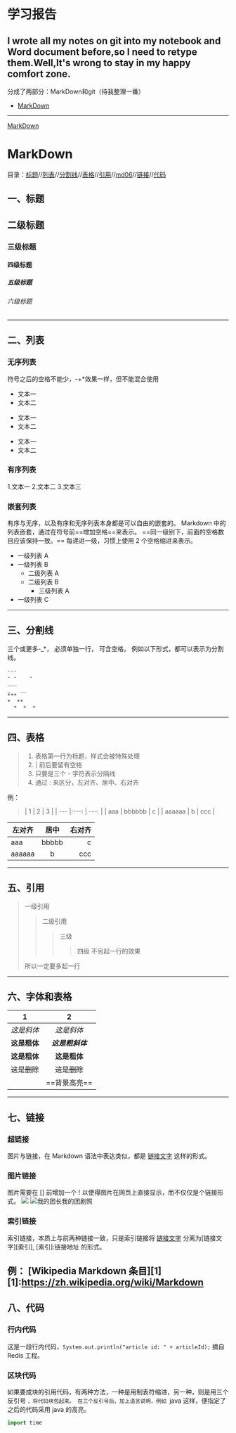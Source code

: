 # 学习报告
I wrote all my notes on git into my notebook and Word document before,so I need to retype  them.Well,It's wrong to stay in my happy comfort zone.
---
分成了两部分：MarkDown和git（待我整理一番）
* <a href="#md">MarkDown</a>
---
<a href="md">MarkDown</a>
# MarkDown
目录：<a href="#md01">标题</a>//<a href="#md02">列表</a>//<a href="#md03">分割线</a>//<a href="#md04">表格</a>//<a href="#md05">引用</a>//<a href="#md06">md06</a>//<a href="#md07">链接</a>//<a href="#md08">代码</a>

<a name="md01"></a>
## 一、标题
 ## 二级标题
 ### 三级标题
 #### 四级标题
 ##### 五级标题
 ###### 六级标题

 ---
 
<a name="md02"></a>
## 二、列表
### 无序列表
符号之后的空格不能少，-+*效果一样，但不能混合使用
+ 文本一
+ 文本二

- 文本一
- 文本二

* 文本一
* 文本二
### 有序列表
1.文本一
2.文本二
3.文本三
### 嵌套列表
有序与无序，以及有序和无序列表本身都是可以自由的嵌套的。
Markdown 中的列表嵌套，通过在符号前==增加空格==来表示。
==同一级别下，前面的空格数目应该保持一致。==
每递进一级，习惯上使用 2 个空格缩进来表示。

- 一级列表 A
- 一级列表 B
  - 二级列表 A
  * 二级列表 B
    + 三级列表 A
- 一级列表 C
---
<a name="md03"></a>
## 三、分割线
三个或更多-_*，
必须单独一行，
可含空格。
例如以下形式，都可以表示为分割线。
```
---
- -    -
___
_   __
***
*  **
  *  *  *
  ```
  ---
  <a name="md04"></a>
## 四、表格

> 1. 表格第一行为标题，样式会被特殊处理
>2. | 前后要留有空格
>3. 只要是三个 - 字符表示分隔线
>4. 通过 : 来区分，左对齐、居中、右对齐

例：
>| 1 | 2 | 3 |
| --- |:---: | ---: |
| aaa | bbbbbb | c |
| aaaaaa | b | ccc |

| 左对齐| 居中 | 右对齐 |
| ---   |:---: | ---:  |
| aaa   | bbbbb | c    |
| aaaaaa| b     | ccc  |
----
<a name="md05"></a>
## 五、引用 
> 一级引用
>> 二级引用
>>>三级
>>>>四级
>不另起一行的效果
>
>所以一定要多起一行
---
<a name="md06"></a>
## 六、字体和表格
| 1 | 2 |
| ----- |:---:| 
| *这是斜体*|	_这是斜体_|
|**这是粗体**|***这是粗斜体***|
|__这是粗体__|__这是粗体__|
|~~这是删除~~|~~这是删除~~|
|  |==背景高亮==|

---
<a name="md07"></a>
## 七、链接
### 超链接
图片与链接，在 Markdown 语法中表达类似，都是 [链接文字](链接地址) 这样的形式。
### 图片链接
图片需要在 [] 前增加一个 ! 以使得图片在网页上直接显示，而不仅仅是个链接形式。
![](图片链接地址)
![我的团长我的团剧照](http://i-7.vcimg.com/crop/b3c1bd63194d8e185ab83d4d6b3984f6178975%28600x%29/thumb.jpg)
### 索引链接
索引链接，本质上与前两种链接一致，只是索引链接将 [链接文字](链接地址) 分离为[链接文字][索引],  [索引]:链接地址 的形式。

例：
[Wikipedia Markdown 条目][1]
[1]:https://zh.wikipedia.org/wiki/Markdown
----
<a name="md08"></a>
## 八、代码
### 行内代码
这是一段行内代码，`System.out.println("article id: " + articleId);` 摘自 Redis 工程。
### 区块代码
如果要成块的引用代码，有两种方法，一种是用制表符缩进，另一种，则是用三个反引号 ```，将代码块包起来。
在三个反引号后，加上语言说明，例如 ```java 这样，便指定了之后的代码采用 java 的高亮。

```python
import time

 ```
